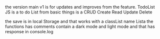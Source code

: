 the version main v1 is for updates and improves from the feature.
TodoList JS is a to do List from basic things
is a CRUD
Create
Read
Update
Delete

the save is in local Storage and that works with a classList name
Lista the functions has comments 
contain a dark mode and light mode and that has response in console.log
